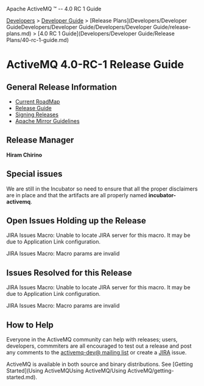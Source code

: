 Apache ActiveMQ ™ -- 4.0 RC 1 Guide 

[Developers](developers.md) > [Developer Guide](DevelopersDevelopers/Developers/developer-guide.md) > [Release Plans](Developers/Developer GuideDevelopers/Developer Guide/Developers/Developer Guide/release-plans.md) > [4.0 RC 1 Guide](Developers/Developer Guide/Release Plans/40-rc-1-guide.md)


ActiveMQ 4.0-RC-1 Release Guide
===============================

General Release Information
---------------------------

*   [Current RoadMap](http://jira.activemq.org/jira/browse/AMQ?report=com.atlassian.jira.plugin.system.project:roadmap-panel)
*   [Release Guide](DevelopersDevelopers/Developers/release-guide.md)
*   [Signing Releases](http://wiki.apache.org/incubator/SigningReleases)
*   [Apache Mirror Guidelines](http://apache.org/dev/mirrors.html)

Release Manager
---------------

**Hiram Chirino**

Special issues
--------------

We are still in the Incubator so need to ensure that all the proper disclaimers are in place and that the artifacts are all properly named **incubator-activemq**.

Open Issues Holding up the Release
----------------------------------

JIRA Issues Macro: Unable to locate JIRA server for this macro. It may be due to Application Link configuration.

JIRA Issues Macro: Macro params are invalid

Issues Resolved for this Release
--------------------------------

JIRA Issues Macro: Unable to locate JIRA server for this macro. It may be due to Application Link configuration.

JIRA Issues Macro: Macro params are invalid

How to Help
-----------

Everyone in the ActiveMQ community can help with releases; users, developers, commmiters are all encouraged to test out a release and post any comments to the [activemq-dev@ mailing list](Community/mailing-lists.md) or create a [JIRA](https://issues.apache.org/activemq/browse/AMQ) issue.

ActiveMQ is available in both source and binary distributions. See [Getting Started](Using ActiveMQUsing ActiveMQ/Using ActiveMQ/getting-started.md).

